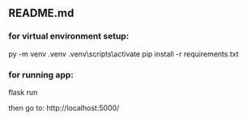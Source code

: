 <h2>README.md</h2>

<h3>for virtual environment setup:</h3>

py -m venv .venv
.venv\scripts\activate
pip install -r requirements.txt

<h3>for running app:</h3>

flask run

then go to:
http://localhost:5000/



